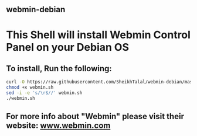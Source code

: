 ## webmin-debian

# This Shell will install Webmin Control Panel on your Debian OS

## To install, Run the following:

```bash
curl -O https://raw.githubusercontent.com/SheikhTalal/webmin-debian/master/webmin.sh
chmod +x webmin.sh
sed -i -e 's/\r$//' webmin.sh
./webmin.sh
```

## For more info about "Webmin" please visit their website: www.webmin.com
